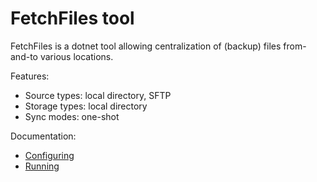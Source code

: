 
FetchFiles tool
===================================

FetchFiles is a dotnet tool allowing centralization of (backup) files from-and-to various locations.

Features:

- Source types: local directory, SFTP
- Storage types: local directory
- Sync modes: one-shot

Documentation:

- [Configuring](CONFIG.md)
- [Running](RUN.md)

